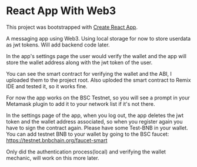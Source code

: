 # React App With Web3

This project was bootstrapped with [Create React App](https://github.com/facebook/create-react-app).

A messaging app using Web3. Using local storage for now to store userdata as jwt tokens. Will add backend code later.

In the app's settings page the user would verify the wallet and the app will store the wallet address along with the jwt token of the user.

You can see the smart contract for verifying the wallet and the ABI, I uploaded them to the project root. Also uploded the smart contract to Remix IDE and tested it, so it works fine.

For now the app works on the BSC Testnet, so you will see a prompt in your Metamask plugin to add it to your network list if it's not there.

In the settings page of the app, when you log out, the app deletes the jwt token and the wallet address associated, so when you register again you have to sign the contract again. Please have some Test-BNB in your wallet. You can add testnet BNB to your wallet by going to the BSC faucet: https://testnet.bnbchain.org/faucet-smart

Only did the authentication process(local) and verifying the wallet mechanic, will work on this more later.

